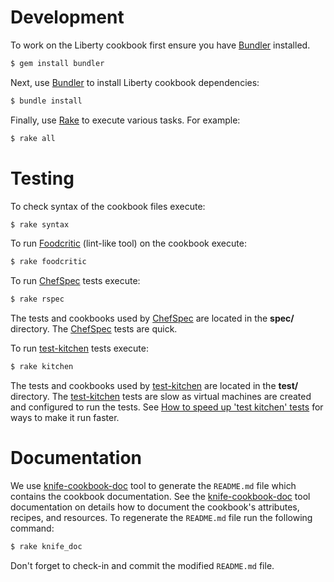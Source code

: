 # Development

To work on the Liberty cookbook first ensure you have [Bundler][] installed.

```bash
$ gem install bundler
```

Next, use [Bundler][] to install Liberty cookbook dependencies:

```bash
$ bundle install
```

Finally, use [Rake][] to execute various tasks. For example:

```bash
$ rake all
```

[Bundler]: http://bundler.io/
[Rake]: http://rake.rubyforge.org/

# Testing

To check syntax of the cookbook files execute:

```bash
$ rake syntax
```

To run [Foodcritic][] (lint-like tool) on the cookbook execute:

```bash
$ rake foodcritic
```

To run [ChefSpec][] tests execute:

```bash
$ rake rspec
```

The tests and cookbooks used by [ChefSpec][] are located in the **spec/** directory. The [ChefSpec][] tests are quick.

To run [test-kitchen][] tests execute:

```bash
$ rake kitchen
```

The tests and cookbooks used by [test-kitchen][] are located in the **test/** directory. The [test-kitchen][] tests are slow as virtual machines are created and configured to run the tests. See [How to speed up 'test kitchen' tests](https://github.com/WASdev/ci.chef.wlp/wiki/How-to-speed-up-%27test-kitchen%27-tests) for ways to make it run faster.


[Foodcritic]: http://acrmp.github.io/foodcritic/
[ChefSpec]: http://acrmp.github.io/chefspec/
[test-kitchen]: https://github.com/opscode/test-kitchen

# Documentation

We use [knife-cookbook-doc][] tool to generate the `README.md` file which contains the cookbook documentation.
See the [knife-cookbook-doc][] tool documentation on details how to document the cookbook's attributes, recipes, and resources.
To regenerate the `README.md` file run the following command:

```bash
$ rake knife_doc
```

Don't forget to check-in and commit the modified `README.md` file.

[knife-cookbook-doc]: https://github.com/realityforge/knife-cookbook-doc

